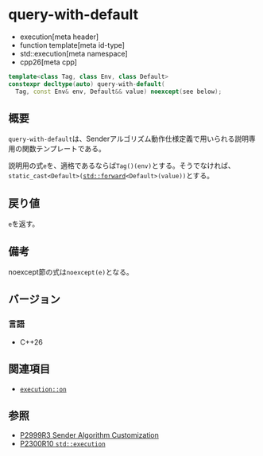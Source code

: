# query-with-default
* execution[meta header]
* function template[meta id-type]
* std::execution[meta namespace]
* cpp26[meta cpp]

```cpp
template<class Tag, class Env, class Default>
constexpr decltype(auto) query-with-default(
  Tag, const Env& env, Default&& value) noexcept(see below);
```

## 概要
`query-with-default`は、Senderアルゴリズム動作仕様定義で用いられる説明専用の関数テンプレートである。

説明用の式`e`を、適格であるならば`Tag()(env)`とする。そうでなければ、`static_cast<Default>(`[`std::forward`](/reference/utility/forward.md)`<Default>(value))`とする。


## 戻り値
`e`を返す。


## 備考
noexcept節の式は`noexcept(e)`となる。


## バージョン
### 言語
- C++26


## 関連項目
- [`execution::on`](on.md)


## 参照
- [P2999R3 Sender Algorithm Customization](https://www.open-std.org/jtc1/sc22/wg21/docs/papers/2023/p2999r3.html)
- [P2300R10 `std::execution`](https://www.open-std.org/jtc1/sc22/wg21/docs/papers/2024/p2300r10.html)
